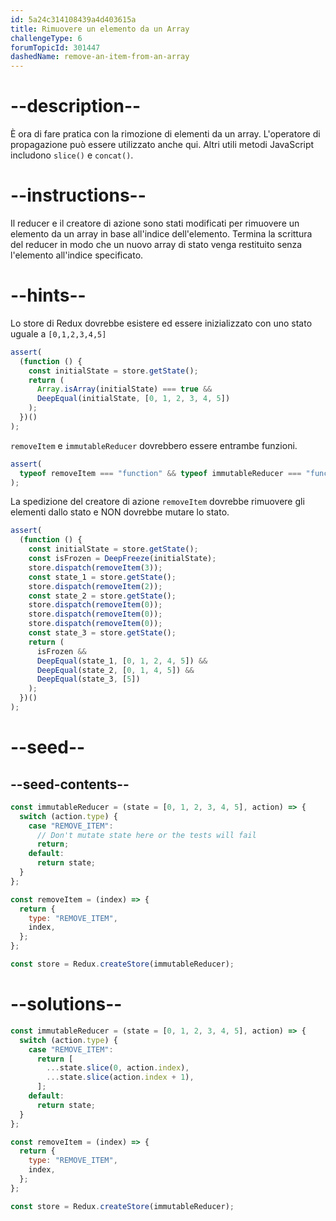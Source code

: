 ```yaml
---
id: 5a24c314108439a4d403615a
title: Rimuovere un elemento da un Array
challengeType: 6
forumTopicId: 301447
dashedName: remove-an-item-from-an-array
---
```


# --description--

È ora di fare pratica con la rimozione di elementi da un array. L'operatore di propagazione può essere utilizzato anche qui. Altri utili metodi JavaScript includono `slice()` e `concat()`.

# --instructions--

Il reducer e il creatore di azione sono stati modificati per rimuovere un elemento da un array in base all'indice dell'elemento. Termina la scrittura del reducer in modo che un nuovo array di stato venga restituito senza l'elemento all'indice specificato.

# --hints--

Lo store di Redux dovrebbe esistere ed essere inizializzato con uno stato uguale a `[0,1,2,3,4,5]`

```js
assert(
  (function () {
    const initialState = store.getState();
    return (
      Array.isArray(initialState) === true &&
      DeepEqual(initialState, [0, 1, 2, 3, 4, 5])
    );
  })()
);
```

`removeItem` e `immutableReducer` dovrebbero essere entrambe funzioni.

```js
assert(
  typeof removeItem === "function" && typeof immutableReducer === "function"
);
```

La spedizione del creatore di azione `removeItem` dovrebbe rimuovere gli elementi dallo stato e NON dovrebbe mutare lo stato.

```js
assert(
  (function () {
    const initialState = store.getState();
    const isFrozen = DeepFreeze(initialState);
    store.dispatch(removeItem(3));
    const state_1 = store.getState();
    store.dispatch(removeItem(2));
    const state_2 = store.getState();
    store.dispatch(removeItem(0));
    store.dispatch(removeItem(0));
    store.dispatch(removeItem(0));
    const state_3 = store.getState();
    return (
      isFrozen &&
      DeepEqual(state_1, [0, 1, 2, 4, 5]) &&
      DeepEqual(state_2, [0, 1, 4, 5]) &&
      DeepEqual(state_3, [5])
    );
  })()
);
```

# --seed--

## --seed-contents--

```js
const immutableReducer = (state = [0, 1, 2, 3, 4, 5], action) => {
  switch (action.type) {
    case "REMOVE_ITEM":
      // Don't mutate state here or the tests will fail
      return;
    default:
      return state;
  }
};

const removeItem = (index) => {
  return {
    type: "REMOVE_ITEM",
    index,
  };
};

const store = Redux.createStore(immutableReducer);
```

# --solutions--

```js
const immutableReducer = (state = [0, 1, 2, 3, 4, 5], action) => {
  switch (action.type) {
    case "REMOVE_ITEM":
      return [
        ...state.slice(0, action.index),
        ...state.slice(action.index + 1),
      ];
    default:
      return state;
  }
};

const removeItem = (index) => {
  return {
    type: "REMOVE_ITEM",
    index,
  };
};

const store = Redux.createStore(immutableReducer);
```
